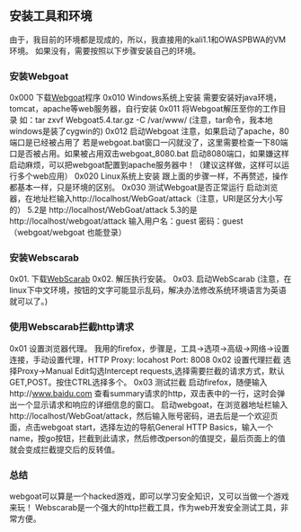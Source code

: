 ## 安装工具和环境
由于，我目前的环境都是现成的，所以，我直接用的kali1.1和OWASPBWA的VM环境。
如果没有，需要按照以下步骤安装自己的环境。

### 安装Webgoat
0x000 下载[Webgoat](https://www.owasp.org/index.php/Proyecto_WebGoat_OWASP)程序
0x010 Windows系统上安装
    需要安装好java环境，tomcat，apache等web服务器，自行安装
0x011 将Webgoat解压至你的工作目录
    如：tar zxvf Webgoat5.4.tar.gz -C /var/www/ (注意，tar命令，我本地windows是装了cygwin的)
0x012 启动Webgoat
    注意，如果启动了apache，80端口是已经被占用了
    若是webgoat.bat窗口一闪就没了，这里需要检查一下80端口是否被占用。如果被占用双击webgoat_8080.bat
    启动8080端口，如果嫌这样启动麻烦，可以把webgoat配置到apache服务器中！（建议这样做，这样可以运行多个web应用）
0x020 Linux系统上安装
    跟上面的步骤一样，不再赘述，操作都基本一样，只是环境的区别。
0x030 测试Webgoat是否正常运行
    启动浏览器，在地址栏输入http://localhost/WebGoat/attack（注意，URI是区分大小写的）
    5.2是 http://localhost/WebGoat/attack
    5.3的是 http://localhost/webgoat/attack 
    输入用户名：guest  密码：guest （webgoat/webgoat 也能登录）

### 安装Webscarab
0x01. 下载[WebScarab](https://www.owasp.org/index.php/WebScarab)
0x02. 解压执行安装。
0x03. 启动WebScarab (注意，在linux下中文环境，按钮的文字可能显示乱码，解决办法修改系统环境语言为英语就可以了。)

### 使用Webscarab拦截http请求
0x01 设置浏览器代理。
    我用的firefox，步骤是，工具->选项->高级->网络->设置连接，手动设置代理，HTTP Proxy: locahost Port: 8008
0x02 设置代理拦截
    选择Proxy->Manual Edit勾选Intercept requests,选择需要拦截的请求方式，默认GET,POST。按住CTRL选择多个。
0x03 测试拦截
    启动firefox，随便输入http://www.baidu.com 查看summary请求的http，双击表中的一行，这时会弹出一个显示请求和响应的详细信息的窗口。
    启动webgoat，在浏览器地址栏输入http://localhost/WebGoat/attack，然后输入账号密码，进去后是一个欢迎页面，点击webgoat start，选择左边的导航General HTTP Basics，输入一个name，按go按钮，拦截到此请求，然后修改person的值提交，最后页面上的值就会变成拦截提交后的反转值。

### 总结
webgoat可以算是一个hacked游戏，即可以学习安全知识，又可以当做一个游戏来玩！
Webscarab是一个强大的http拦截工具，作为web开发安全测试工具，非常方便。


